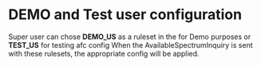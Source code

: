 # DEMO and Test user configuration
Super user can chose **DEMO_US** as a ruleset in the for Demo purposes or **TEST_US** for testing afc config
When the AvailableSpectrumInquiry is sent with these rulesets, the appropriate config will be applied.
